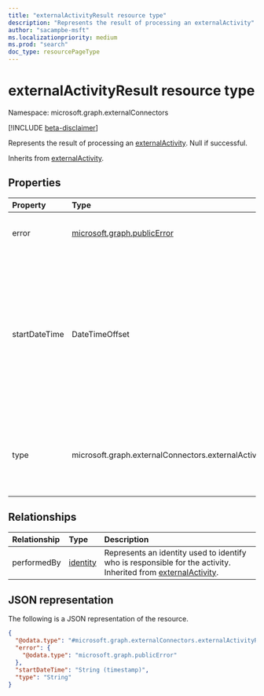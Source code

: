 ```yaml
---
title: "externalActivityResult resource type"
description: "Represents the result of processing an externalActivity"
author: "sacampbe-msft"
ms.localizationpriority: medium
ms.prod: "search"
doc_type: resourcePageType
---
```


# externalActivityResult resource type

Namespace: microsoft.graph.externalConnectors

[!INCLUDE [beta-disclaimer](../../includes/beta-disclaimer.md)]

Represents the result of processing an [externalActivity](../resources/externalconnectors-externalactivity.md). Null if successful.

Inherits from [externalActivity](../resources/externalconnectors-externalactivity.md).

## Properties

|Property|Type|Description|
|:---|:---|:---|
|error|[microsoft.graph.publicError](../resources/publicerror.md)|Error information that explains the failure to process an external activity.|
|startDateTime|DateTimeOffset|The date and time when the particular activity occurred. The DateTimeOffset type represents date and time information using ISO 8601 format and is always in UTC time. For example, midnight UTC on Jan 1, 2014 is `2014-01-01T00:00:00Z`. Inherited from [externalActivity](../resources/externalconnectors-externalactivity.md).|
|type|microsoft.graph.externalConnectors.externalActivityType|The type of activity performed. The possible values are: `viewed`, `modified`, `created`, `commented`, `unknownFutureValue`. Inherited from [externalActivity](../resources/externalconnectors-externalactivity.md).|

## Relationships

|Relationship|Type|Description|
|:---|:---|:---|
|performedBy|[identity](../resources/externalconnectors-identity.md)|Represents an identity used to identify who is responsible for the activity. Inherited from [externalActivity](../resources/externalconnectors-externalactivity.md).|

## JSON representation

The following is a JSON representation of the resource.

<!-- {
  "blockType": "resource",
  "@odata.type": "microsoft.graph.externalConnectors.externalActivityResult",
  "baseType": "microsoft.graph.externalConnectors.externalActivity",
  "openType": false
}
-->
``` json
{
  "@odata.type": "#microsoft.graph.externalConnectors.externalActivityResult",
  "error": {
    "@odata.type": "microsoft.graph.publicError"
  },
  "startDateTime": "String (timestamp)",
  "type": "String"
}
```

